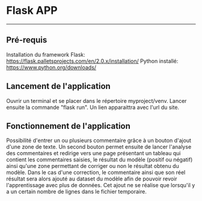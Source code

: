 # Flask APP
***
## Pré-requis

Installation du framework Flask: https://flask.palletsprojects.com/en/2.0.x/installation/
Python installé: https://www.python.org/downloads/

## Lancement de l'application

Ouvrir un terminal et se placer dans le répertoire myproject/venv.
Lancer ensuite la commande "flask run". Un lien apparaittra avec l'url du site.

## Fonctionnement de l'application

Possibilité d'entrer un ou plusieurs commentaire grâce à un bouton d'ajout d'une zone de texte.
Un second bouton permet ensuite de lancer l'analyse des commentaires et redirige vers une page présentant un tableau qui contient les commentaires saisies, le résultat du modèle (positif ou négatif) ainsi qu'une zone permettant de corriger ou non le résultat obtenu du modèle.
Dans le cas d'une correction, le commentaire ainsi que son réel résultat sera alors ajouté au dataset du modèle afin de pouvoir revoir l'apprentissage avec plus de données. Cet ajout ne se réalise que lorsqu'il y a un certain nombre de lignes dans le fichier temporaire.
